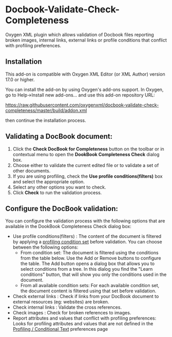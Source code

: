 # Docbook-Validate-Check-Completeness
Oxygen XML plugin which allows validation of Docbook files reporting broken images, internal links, external links or profile conditions that conflict with profiling preferences.

## Installation


This add-on is compatible with Oxygen XML Editor (or XML Author) version 17.0 or higher. 

You can install the add-on by using Oxygen's add-ons support. In Oxygen, go to Help->Install new add-ons... and use this add-on repository URL:

https://raw.githubusercontent.com/oxygenxml/docbook-validate-check-completeness/master/build/addon.xml

then continue the installation process.


## Validating a DocBook document:

1. Click the **Check DocBook for Completeness** button on the toolbar or in contextual menu to open the **DookBook Completeness Check** dialog box.
2. Choose either to validate the current edited file or to validate a set of other documents.
3. If you are using profiling, check the **Use profile conditions(filters)** box and select the appropriate option.
4. Select any other options you want to check.
5. Click **Check** to run the validation process.

## Configure the DocBook validation:
You can configure the validation process with the following options that are available in the DookBook Completeness Check dialog box:

* Use profile conditions(filters) :
The content of the document is filtered by applying a [profiling condition set](https://www.oxygenxml.com/doc/versions/19.0/ug-author/topics/preferences-profiling-conditions.html#preferences-profiling-conditions) before validation. 
You can choose between the following options:
   + From condition set: The document is filtered using the conditions from the table below. Use the Add or Remove buttons to configure the table. The Add button opens a dialog box that allows you to select conditions from a tree. In this dialog you find the "Learn conditions" button, that will show you only the conditions used in the document.
  + From all available condition sets:  For each available condition set, the document content is filtered using that set before validation.
* Check external links : Check if links from your DocBook document to external resources (eg: websites) are broken.
* Check internal links : Validate the cross references.
* Check images : Check for broken references to images.
* Report attributes and values that conflict with profiling preferences:
Looks for profiling attributes and values that are not defined in the [Profiling / Conditional Text](https://www.oxygenxml.com/doc/versions/19.0/ug-author/topics/preferences-profiling-conditions.html#preferences-profiling-conditions) preferences page
